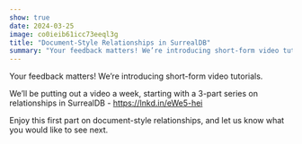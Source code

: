 ```yaml
---
show: true
date: 2024-03-25
image: co0ieib61icc73eeql3g
title: "Document-Style Relationships in SurrealDB"
summary: "Your feedback matters! We’re introducing short-form video tutorials."
---
```


Your feedback matters! We’re introducing short-form video tutorials.

We’ll be putting out a video a week, starting with a 3-part series on relationships in SurrealDB - https://lnkd.in/eWe5-hei

Enjoy this first part on document-style relationships, and let us know what you would like to see next.